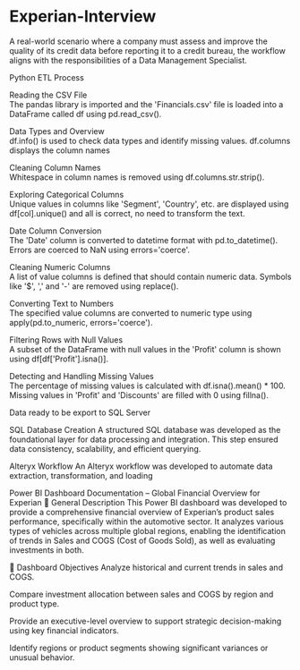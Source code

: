 # Experian-Interview
A real-world scenario where a company must assess and improve the quality of its credit data before reporting it to a credit bureau, the workflow aligns with the responsibilities of a Data Management Specialist.

Python ETL Process

Reading the CSV File  
The pandas library is imported and the 'Financials.csv' file is loaded into a DataFrame called df using pd.read_csv().

Data Types and Overview  
df.info() is used to check data types and identify missing values. df.columns displays the column names

Cleaning Column Names  
Whitespace in column names is removed using df.columns.str.strip().

Exploring Categorical Columns  
Unique values in columns like 'Segment', 'Country', etc. are displayed using df[col].unique() and all is correct, no need to transform the text.

Date Column Conversion  
The 'Date' column is converted to datetime format with pd.to_datetime(). Errors are coerced to NaN using
errors='coerce'.

Cleaning Numeric Columns  
A list of value columns is defined that should contain numeric data. Symbols like '$', ',' and '-' are removed using
replace().

Converting Text to Numbers  
The specified value columns are converted to numeric type using apply(pd.to_numeric, errors='coerce').

Filtering Rows with Null Values  
A subset of the DataFrame with null values in the 'Profit' column is shown using df[df['Profit'].isna()].

Detecting and Handling Missing Values  
The percentage of missing values is calculated with df.isna().mean() * 100. Missing values in 'Profit' and 'Discounts' are
filled with 0 using fillna().


Data ready to be export to SQL Server

SQL Database Creation
A structured SQL database was developed as the foundational layer for data processing and integration. This step ensured data consistency, scalability, and efficient querying.

Alteryx Workflow
An Alteryx workflow was developed to automate data extraction, transformation, and loading 


Power BI Dashboard Documentation – Global Financial Overview for Experian
🧾 General Description
This Power BI dashboard was developed to provide a comprehensive financial overview of Experian’s product sales performance, specifically within the automotive sector. It analyzes various types of vehicles across multiple global regions, enabling the identification of trends in Sales and COGS (Cost of Goods Sold), as well as evaluating investments in both.

🎯 Dashboard Objectives
Analyze historical and current trends in sales and COGS.

Compare investment allocation between sales and COGS by region and product type.

Provide an executive-level overview to support strategic decision-making using key financial indicators.

Identify regions or product segments showing significant variances or unusual behavior.

